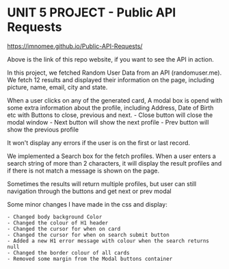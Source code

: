 # UNIT 5 PROJECT - Public API Requests

https://imnomee.github.io/Public-API-Requests/

Above is the link of this repo website, if you want to see the API in action.

In this project, we fetched Random User Data from an API (randomuser.me).
We fetch 12 results and displayed their information on the page,
including picture, name, email, city and state.

When a user clicks on any of the generated card,
A modal box is opend with some extra information about the profile,
including Address, Date of Birth etc
with Buttons to close, previous and next. - Close button will close the modal window - Next button will show the next profile - Prev button will show the previous profile

It won't display any errors if the user is on the first or last record.

We implemented a Search box for the fetch profiles.
When a user enters a search string of more than 2 characters, it will display the result profiles
and if there is not match a message is shown on the page.

Sometimes the results will return multiple profiles,
but user can still navigation through the buttons and get next or prev modal

Some minor changes I have made in the css and display:

    - Changed body background Color
    - Changed the colour of H1 header
    - Changed the cursor for when on card
    - Changed the cursor for when on search submit button
    - Added a new H1 error message with colour when the search returns null
    - Changed the border colour of all cards
    - Removed some margin from the Modal buttons container
